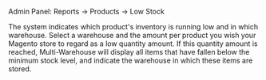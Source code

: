 Admin Panel: Reports -> Products -> Low Stock

The system indicates which product's inventory is running low and in which warehouse. Select a warehouse and the amount per product you wish your Magento store to regard as a low quantity amount. If this quantity amount is reached, Multi-Warehouse will display all items that have fallen below the minimum stock level, and indicate the warehouse in which these items are stored.
